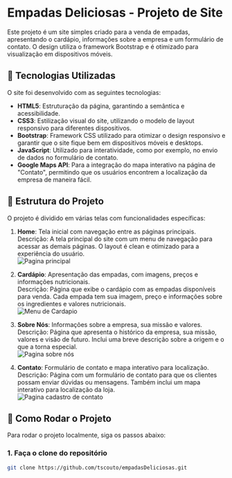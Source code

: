 # Empadas Deliciosas - Projeto de Site

Este projeto é um site simples criado para a venda de empadas, apresentando o cardápio, informações sobre a empresa e um formulário de contato. O design utiliza o framework Bootstrap e é otimizado para visualização em dispositivos móveis.

## 🚀 Tecnologias Utilizadas

O site foi desenvolvido com as seguintes tecnologias:

- **HTML5**: Estruturação da página, garantindo a semântica e acessibilidade.
- **CSS3**: Estilização visual do site, utilizando o modelo de layout responsivo para diferentes dispositivos.
- **Bootstrap**: Framework CSS utilizado para otimizar o design responsivo e garantir que o site fique bem em dispositivos móveis e desktops.
- **JavaScript**: Utilizado para interatividade, como por exemplo, no envio de dados no formulário de contato.
- **Google Maps API**: Para a integração do mapa interativo na página de "Contato", permitindo que os usuários encontrem a localização da empresa de maneira fácil.


## 📁 Estrutura do Projeto

O projeto é dividido em várias telas com funcionalidades específicas:

1. **Home**: Tela inicial com navegação entre as páginas principais.  
   Descrição: A tela principal do site com um menu de navegação para acessar as demais páginas. O layout é clean e otimizado para a experiência do usuário.  
   ![Pagina principal](https://github.com/user-attachments/assets/56cf8886-c2f0-4003-b7ee-869b2b2016e9)

   

2. **Cardápio**: Apresentação das empadas, com imagens, preços e informações nutricionais.  
   Descrição: Página que exibe o cardápio com as empadas disponíveis para venda. Cada empada tem sua imagem, preço e informações sobre os ingredientes e valores nutricionais.  
   ![Menu de Cardapio](https://github.com/user-attachments/assets/5dc22f0b-ebcb-4a45-83a6-2364a780271d)


3. **Sobre Nós**: Informações sobre a empresa, sua missão e valores.  
   Descrição: Página que apresenta o histórico da empresa, sua missão, valores e visão de futuro. Inclui uma breve descrição sobre a origem e o que a torna especial.  
   ![Pagina sobre nós](https://github.com/user-attachments/assets/c0bde5ab-06fd-4fc2-bda5-816be7a9ce0d)


4. **Contato**: Formulário de contato e mapa interativo para localização.  
   Descrição: Página com um formulário de contato para que os clientes possam enviar dúvidas ou mensagens. Também inclui um mapa interativo para localização da loja.  
   ![Pagina cadastro de contato](https://github.com/user-attachments/assets/79c06697-7813-4209-ab68-c8dba1698c24)


## 🚀 Como Rodar o Projeto

Para rodar o projeto localmente, siga os passos abaixo:

### 1. Faça o clone do repositório

```bash
git clone https://github.com/tscouto/empadasDeliciosas.git
